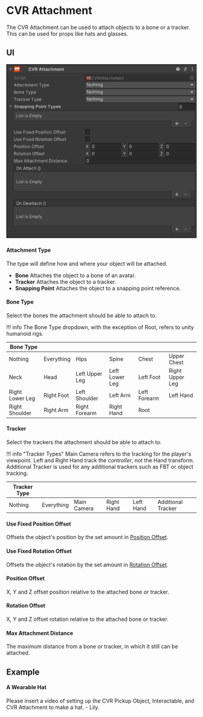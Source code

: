 # CVR Attachment <div class="whitelisted" data-list="WP"></div>
The CVR Attachment can be used to attach objects to a bone or a tracker. This can be used for props like hats and glasses.

## UI

![](../../assets/images/compdoc/CVRAttachmentMenu.png)

#### Attachment Type
The type will define how and where your object will be attached.

- **Bone**
Attaches the object to a bone of an avatar.
- **Tracker**
Attaches the object to a tracker.
-  **Snapping Point**
Attaches the object to a snapping point reference.

#### Bone Type
Select the bones the attachment should be able to attach to.

!!! info
	The Bone Type dropdown, with the exception of Root, refers to unity humanoid rigs.

| Bone Type       |            |                |                |              |                 |
| --------------- | ---------- | -------------- | -------------- | ------------ | --------------- |
| Nothing         | Everything | Hips           | Spine          | Chest        | Upper Chest     |
| Neck            | Head       | Left Upper Leg | Left Lower Leg | Left Foot    | Right Upper Leg |
| Right Lower Leg | Right Foot | Left Shoulder  | Left Arm       | Left Forearm | Left Hand       |
| Right Shoulder  | Right Arm  | Right Forearm  | Right Hand     | Root         |                 |

#### Tracker
Select the trackers the attachment should be able to attach to.

!!! info "Tracker Types"
	Main Camera refers to the tracking for the player's viewpoint. Left and Right Hand track the _controller_, not the Hand transform. Additional Tracker is used for any additional trackers such as FBT or object tracking.

| Tracker Type |            |             |            |           |                    |
| ------------ | ---------- | ----------- | ---------- | --------- | ------------------ |
| Nothing      | Everything | Main Camera | Right Hand | Left Hand | Additional Tracker |

#### Use Fixed Position Offset
Offsets the object's position by the set amount in [Position Offset](CVRAttachment.md#position-offset).

#### Use Fixed Rotation Offset
Offsets the object's rotation by the set amount in [Rotation Offset](CVRAttachment.md#rotation-offset).

#### Position Offset
X, Y and Z offset position relative to the attached bone or tracker.

#### Rotation Offset
X, Y and Z offset rotation relative to the attached bone or tracker.

#### Max Attachment Distance
The maximum distance from a bone or tracker, in which it still can be attached.

## Example
#### A Wearable Hat

Please insert a video of setting up the CVR Pickup Object, Interactable, and CVR Attachment to make a hat. - Lily.
